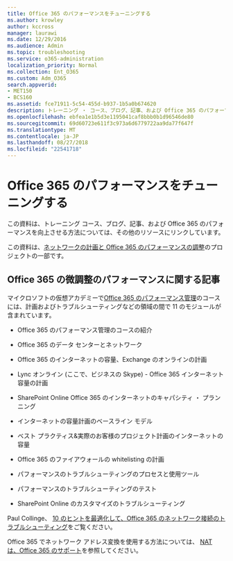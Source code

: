 ```yaml
---
title: Office 365 のパフォーマンスをチューニングする
ms.author: krowley
author: kccross
manager: laurawi
ms.date: 12/29/2016
ms.audience: Admin
ms.topic: troubleshooting
ms.service: o365-administration
localization_priority: Normal
ms.collection: Ent_O365
ms.custom: Adm_O365
search.appverid:
- MET150
- BCS160
ms.assetid: fce71911-5c54-455d-b937-1b5a0b674620
description: トレーニング ・ コース、ブログ、記事、および Office 365 のパフォーマンスを向上させる方法については、その他のリソースへのリンクです。
ms.openlocfilehash: ebfea1e1b5d3e1195041caf8bbb0b1d96546de80
ms.sourcegitcommit: 69d60723e611f3c973a6d6779722aa9da77f647f
ms.translationtype: MT
ms.contentlocale: ja-JP
ms.lasthandoff: 08/27/2018
ms.locfileid: "22541718"
---
```

# <a name="tune-office-365-performance"></a>Office 365 のパフォーマンスをチューニングする

この資料は、トレーニング コース、ブログ、記事、および Office 365 のパフォーマンスを向上させる方法については、その他のリソースにリンクしています。
  
この資料は、[ネットワークの計画と Office 365 のパフォーマンスの調整](https://aka.ms/tune)のプロジェクトの一部です。
   
## <a name="articles-about-fine-tuning-office-365-performance"></a>Office 365 の微調整のパフォーマンスに関する記事

マイクロソフトの仮想アカデミーで[Office 365 のパフォーマンス管理](https://aka.ms/tunemva)のコースには、計画およびトラブルシューティングなどの領域の間で 11 のモジュールが含まれています。 
  
- Office 365 のパフォーマンス管理のコースの紹介
    
- Office 365 のデータ センターとネットワーク
    
- Office 365 のインターネットの容量、Exchange のオンラインの計画
    
- Lync オンライン (ここで、ビジネスの Skype) - Office 365 インターネット容量の計画
    
- SharePoint Online Office 365 のインターネットのキャパシティ ・ プランニング
    
- インターネットの容量計画のベースライン モデル

    
- ベスト プラクティス&amp;実際のお客様のプロジェクト計画のインターネットの容量
    
- Office 365 のファイアウォールの whitelisting の計画
    
- パフォーマンスのトラブルシューティングのプロセスと使用ツール
    
- パフォーマンスのトラブルシューティングのテスト

    
- SharePoint Online のカスタマイズのトラブルシューティング

    
Paul Collinge、 [10 のヒントを最適化して、Office 365 のネットワーク接続のトラブルシューティング](https://blogs.technet.com/b/onthewire/archive/2014/06/18/top-10-tips-for-optimising-amp-troubleshooting-your-office-365-network-connectivity.aspx)をご覧ください。 
  
Office 365 でネットワーク アドレス変換を使用する方法については、 [NAT は、Office 365 のサポート](nat-support-with-office-365.md)を参照してください。
  

